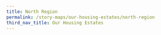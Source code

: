 ```yaml
---
title: North Region
permalink: /story-maps/our-housing-estates/north-region
third_nav_title: Our Housing Estates
---
```

